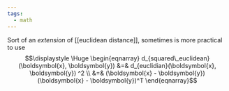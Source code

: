 ```yaml
---
tags:
  - math
---
```

Sort of an *extension* of [[euclidean distance]], sometimes is more practical to use
$$\displaystyle \Huge \begin{eqnarray} 
d_{squared\_euclidean}(\boldsymbol{x}, \boldsymbol{y}) &=&
d_{euclidian}(\boldsymbol{x}, \boldsymbol{y}) ^2
\\
&=& 
(\boldsymbol{x} - \boldsymbol{y})
(\boldsymbol{x} - \boldsymbol{y})^T
\end{eqnarray}$$